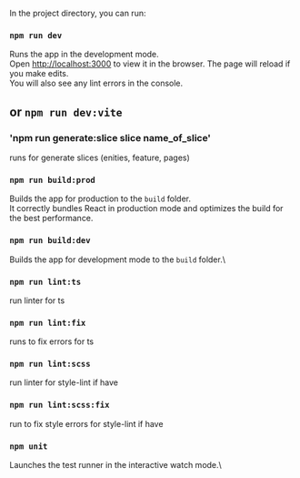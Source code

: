 
In the project directory, you can run:

### `npm run dev` 

Runs the app in the development mode.\
Open [http://localhost:3000](http://localhost:3000) to view it in the browser.
The page will reload if you make edits.\
You will also see any lint errors in the console.
 
## or `npm run dev:vite`

### 'npm run generate:slice slice name_of_slice'
runs for generate slices (enities, feature, pages)

### `npm run build:prod`

Builds the app for production to the `build` folder.\
It correctly bundles React in production mode and optimizes the build for the best performance.


### `npm run build:dev`

Builds the app for development mode to the `build` folder.\


### `npm run lint:ts`
run linter for ts 


### `npm run lint:fix` 
runs to fix errors for ts 


### `npm run lint:scss` 
run linter for style-lint if have 


### `npm run lint:scss:fix` 
run to fix style errors for style-lint if have 


### `npm unit`
Launches the test runner in the interactive watch mode.\
